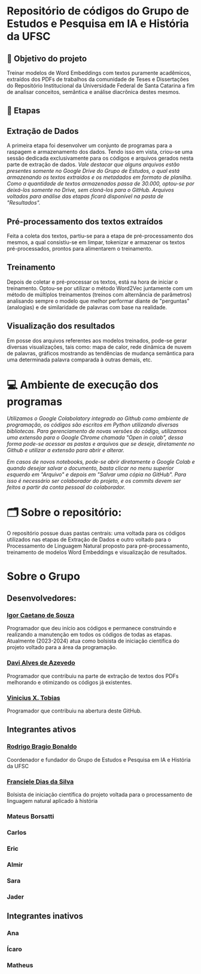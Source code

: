 # Repositório de códigos do Grupo de Estudos e Pesquisa em IA e História da UFSC

## 🎯 Objetivo do projeto
Treinar modelos de Word Embeddings com textos puramente acadêmicos, extraídos dos PDFs de trabalhos da comunidade de Teses e Dissertações do Repositório Institucional da Universidade Federal de Santa Catarina a fim de analisar conceitos, semântica e análise diacrônica destes mesmos.

## 📃 Etapas

## Extração de Dados
A primeira etapa foi desenvolver um conjunto de programas para a raspagem e armazenamento dos dados. Tendo isso em vista, criou-se uma sessão dedicada exclusivamente para os códigos e arquivos gerados nesta parte de extração de dados. *Vale destacar que alguns arquivos estão presentes somente no Google Drive do Grupo de Estudos, o qual está armazenando os textos extraídos e os metadados em formato de planilha. Como a quantidade de textos armazenados passa de 30.000, optou-se por deixá-los somente no Drive, sem cloná-los para o GitHub. Arquivos voltados para análise das etapas ficará disponível na pasta de "Resultados".*

## Pré-processamento dos textos extraídos
Feita a coleta dos textos, partiu-se para a etapa de pré-processamento dos mesmos, a qual consistiu-se em limpar, tokenizar e armazenar os textos pré-processados, prontos para alimentarem o treinamento.

## Treinamento
Depois de coletar e pré-processar os textos, está na hora de iniciar o treinamento. Optou-se por utilizar o método Word2Vec juntamente com um método de múltiplos treinamentos (treinos com alternância de parâmetros) analisando sempre o modelo que melhor performar diante de "perguntas" (analogias) e de similaridade de palavras com base na realidade.

## Visualização dos resultados
Em posse dos arquivos referentes aos modelos treinados, pode-se gerar diversas visualizações, tais como: mapa de calor, rede dinâmica de nuvem de palavras, gráficos mostrando as tendências de mudança semântica para uma determinada palavra comparada à outras demais, etc.

# 💻 Ambiente de execução dos programas

*Utilizamos o Google Colabolatory integrado ao Github como ambiente de programação, os códigos são escritos em Python utilizando diversas bibliotecas. 
Para gerenciamento de novas versões do código, utilizamos uma extensão para o Google Chrome chamada "Open in colab", dessa forma pode-se acessar as pastas e arquivos que se deseje, diretamente no Github e utilizar a extensão para abrir e alterar.*

*Em casos de novos notebooks, pode-se abrir diretamente o Google Colab e quando desejar salvar o documento, basta clicar no menu superior esquerdo em "Arquivo" e depois em "Salvar uma cópia no GitHub". Para isso é necessário ser colaborador do projeto, e os commits devem ser feitos a partir da conta pessoal do colaborador.*

# 🗂️ Sobre o repositório:

O repositório possue duas pastas centrais: uma voltada para os códigos utilizados nas etapas de Extração de Dados e outro voltado para o Processamento de Linguagem Natural proposto para pré-processamento, treinamento de modelos Word Embeddings e visualização de resultados.

# Sobre o Grupo

## Desenvolvedores:

### [Igor Caetano de Souza](https://github.com/IgorCaetano)
Programador que deu início aos códigos e permanece construindo e realizando a manutenção em todos os códigos de todas as etapas. Atualmente (2023-2024) atua como bolsista de iniciação científica do projeto voltado para a área da programação.

### [Davi Alves de Azevedo](https://github.com/daviaaze)
Programador que contribuiu na parte de extração de textos dos PDFs melhorando e otimizando os códigos já existentes.

### [Vinicius X. Tobias](https://github.com/vinixavi95)
Programador que contribuiu na abertura deste GitHub.

## Integrantes ativos

### [Rodrigo Bragio Bonaldo](https://buscatextual.cnpq.br/buscatextual/visualizacv.do?id=K4209056A4&tokenCaptchar=03AFcWeA5mNySD1bB8-44suhAf6wXHaeJkZLMV9JEps8ckh-kMlHjaVCr9ZYjv8TvcZoYQS2ABv5aUfJuSXOeQ3PEC2JBuId5Lc6t273aYrHUV2huTHma6J8ggAlRP0skhZUVjc0x_zcS0aFxWDE5LUPrEh9jj6soDobbKK3EzICpMNoeBnG2PqyKDeY1O4WxcBW847pwZtjftElwnoIDtR-r8lP_AoskjyGjcC7BWckaGqhqi3wiBeQZTP0TiBqCaSe2sQyLo0gW0mzUldZ521R6liuHe1BhcjcYVnNeewyPRNXI1RfoQmvDvM69HjI6lf9RJxPNLsjwUuE1zlxwk68fs-_Vn3RMZ8yn4qSBqx6ZNvHd-J1cnaSQOP4nvWJmXP-FDfbwj2x01KZBL8tF1pOFnze8XgZjoe6BD0OyHVtxw8mfVbOt8mdiybYwLh5D-mQBPoB1zDWTcAQfHRzj08DxwA0ABgh59pbBzFC0gEJdPRG9Fsz43oDpvbQdsQDeLrrQt87na0Q2VHEHc-2zqYzLS8QdolZ20MyVXezQSFe9sn3rr6R6nMCCpoJ3GQoEbRasG8VHlMBn6NYllesESWCWivLNL-C6NxbJCv9BXOjSJ7yXSZB5f375iPgpjLJC4bU8nLPOEtlPb_qG4FTByU37P-PH_u_AmpWgdyAdUA0nHJWC5v6yTcnpgTtE9MJ6rmYAlkyds31ECdh2Ls9t4l4M0c947Tb-YJbwaOP74OxTX-BaMHs1vafI)
Coordenador e fundador do Grupo de Estudos e Pesquisa em IA e História da UFSC
### [Franciele Dias da Silva](https://buscatextual.cnpq.br/buscatextual/visualizacv.do?id=K1168805H4&tokenCaptchar=03AFcWeA5PIVEVcrplocdHcP5Il2xMEv-IW0yrvQfttwawBmiFRUjEhpsycGqQok3VU7egWtXpWX-i1cdxKz41gNtTZcq3Sb6_L_ZXzoIfPxH4BJ5VzgFAUIIyUvZqehmbqLXt_7yfrboIJR1FpP6qi2KFLuHJz_X0zj7pOnU5AEL3WIeoKayoMcgl7QRi0_93b92bksPOGrE-cczFjmfoOj3fB7ng3bO5IqJQOSN7V5iKjA1pSLnhJ49eGBXx4HXPaEl2kRTYc-_VTCqy4a2mRG_qimEbPv7-EXb9KXNMBEqFq9xAOw1nrRKPliKXu0WPW6141GITIiZw7sREjquDiYb8MPEma_0_JHxP9cfgqyBQjekgSxSWC5j3jtDFYF0f5XIZMpD1iCx0FcjapZ8iONysOxrhxI_BA2W0JMPI_RbqnDiX1DGyZ99B2sC6WUUAIITcqpvKPOJBidA9I2qjiG9l9wsNxbT-3x7iWtM2I5PSqIs5nJDaPqZVKcIatROltmn-nP2EpPfK5eTh0zieEuTMYjM8_IC9jpvcb564jT3bRMHSnpCWVKlKMd28tJrhssQgO6ELMG-Rp2qfcJ7XGB7Arqo2NLdyYSF-C9jB5P6sPeWR8VRIWUiGIjjYhoEeok8xsJ-a0v2jbLEYnUEy_znMAhnQ17VHu10DWSVmyDeHDNc_hNi3oOKhC-Oa0mTqfNBIQF6i92I15CFlR23aYO2ipEk3HhGXh9G6y4jjBr9D-rnog8xNtTYSzhJj_hSEZ7bqxUaZT6kp)
Bolsista de iniciação científica do projeto voltada para o processamento de linguagem natural aplicado à história
### Mateus Borsatti
### Carlos
### Eric
### Almir
### Sara
### Jader

## Integrantes inativos
### Ana
### Ícaro
### Matheus

